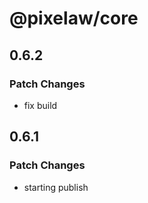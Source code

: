 # @pixelaw/core

## 0.6.2

### Patch Changes

- fix build

## 0.6.1

### Patch Changes

- starting publish

